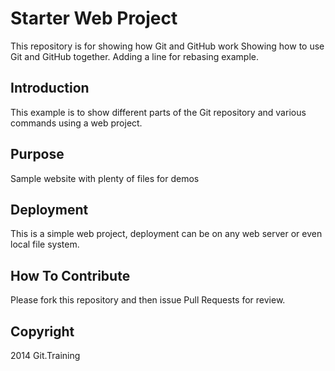 # Starter Web Project

This repository is for showing how Git and GitHub work
Showing how to use Git and GitHub together. Adding a line for rebasing example.

## Introduction

This example is to show different parts of the Git repository and various commands using a web project.

## Purpose

Sample website with plenty of files for demos

## Deployment

This is a simple web project, deployment can be on any web server or even local file system.

## How To Contribute 

Please fork this repository and then issue Pull Requests for review.

## Copyright

2014 Git.Training